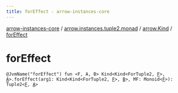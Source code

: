```yaml
---
title: forEffect - arrow-instances-core
---
```


[arrow-instances-core](../../index.html) / [arrow.instances.tuple2.monad](../index.html) / [arrow.Kind](index.html) / [forEffect](./for-effect.html)

# forEffect

`@JvmName("forEffect") fun <F, A, B> Kind<Kind<ForTuple2, `[`F`](for-effect.html#F)`>, `[`A`](for-effect.html#A)`>.forEffect(arg1: Kind<Kind<ForTuple2, `[`F`](for-effect.html#F)`>, `[`B`](for-effect.html#B)`>, MF: Monoid<`[`F`](for-effect.html#F)`>): Tuple2<`[`F`](for-effect.html#F)`, `[`A`](for-effect.html#A)`>`